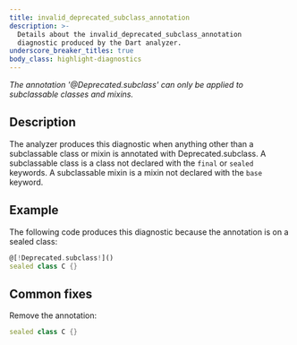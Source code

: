 ```yaml
---
title: invalid_deprecated_subclass_annotation
description: >-
  Details about the invalid_deprecated_subclass_annotation
  diagnostic produced by the Dart analyzer.
underscore_breaker_titles: true
body_class: highlight-diagnostics
---
```


_The annotation '@Deprecated.subclass' can only be applied to subclassable
classes and mixins._

## Description

The analyzer produces this diagnostic when anything other than a
subclassable class or mixin is annotated with
Deprecated.subclass. A subclassable
class is a class not declared with the `final` or `sealed` keywords. A
subclassable mixin is a mixin not declared with the `base` keyword.

## Example

The following code produces this diagnostic because the annotation is on a
sealed class:

```dart
@[!Deprecated.subclass!]()
sealed class C {}
```

## Common fixes

Remove the annotation:

```dart
sealed class C {}
```
